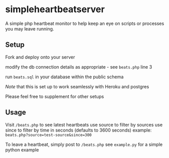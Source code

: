 # simpleheartbeatserver

A simple php heartbeat monitor to help keep an eye on scripts or processes you may leave running.

## Setup

Fork and deploy onto your server

modify the db connection details as appropriate - see `beats.php` line 3

run `beats.sql` in your database within the public schema

*Note* that this is set up to work seamlessly with Heroku and postgres

Please feel free to supplement for other setups


## Usage
Visit `/beats.php` to see latest heartbeats
use source to filter by sources
use since to filter by time in seconds (defaults to 3600 seconds)
example: `beats.php?source=test-source&since=300`

To leave a heartbeat, simply post to `/beats.php`
see `example.py` for a simple python example
